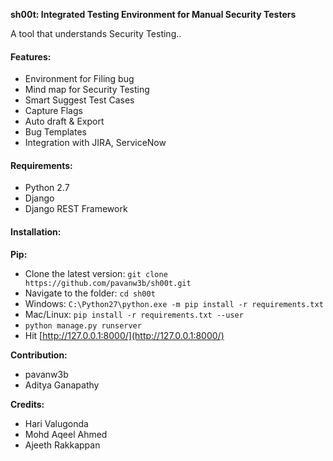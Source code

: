 **sh00t: Integrated Testing Environment for Manual Security Testers**

A tool that understands Security Testing..

#### Features:
- Environment for Filing bug
- Mind map for Security Testing
- Smart Suggest Test Cases
- Capture Flags
- Auto draft & Export
- Bug Templates
- Integration with JIRA, ServiceNow

#### Requirements:
- Python 2.7
- Django
- Django REST Framework


#### Installation:
**Pip:**
* Clone the latest version: `git clone https://github.com/pavanw3b/sh00t.git
`
* Navigate to the folder: `cd sh00t`
* Windows: `C:\Python27\python.exe -m pip install -r requirements.txt`
* Mac/Linux: `pip install -r requirements.txt --user`
* `python manage.py runserver`
* Hit [http://127.0.0.1:8000/](http://127.0.0.1:8000/)

**Contribution:**
- pavanw3b
- Aditya Ganapathy

**Credits:**
- Hari Valugonda
- Mohd Aqeel Ahmed
- Ajeeth Rakkappan
